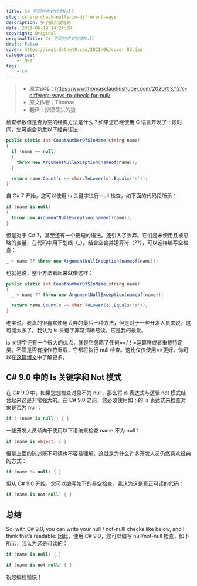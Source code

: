 ```yaml
---
title: C# 不同的方式检查Null
slug: csharp-check-nulls-in-different-ways
description: 多了解点没错的
date: 2021-06-19 14:24:28
copyright: Original
originalTitle: C# 不同的方式检查Null
draft: False
cover: https://img1.dotnet9.com/2021/06/cover_03.jpg
categories: 
    - .NET
tags: 
    - C#
---
```


> - 原文链接：https://www.thomasclaudiushuber.com/2020/03/12/c-different-ways-to-check-for-null/
> - 原文作者：Thomas
> - 翻译：沙漠尽头的狼

检查参数值是否为空的经典方法是什么？如果您已经使用 C 语言开发了一段时间，您可能会熟悉以下经典语法：

```C#
public static int CountNumberOfSInName(string name)
{
  if (name == null)
  {
    throw new ArgumentNullException(nameof(name));
  }

  return name.Count(c => char.ToLower(c).Equals('s'));
}
```

自 C# 7 开始，您可以使用 is 关键字进行 null 检查，如下面的代码段所示：

```C#
if (name is null)
{
  throw new ArgumentNullException(nameof(name));
}
```

但是对于 C# 7，甚至还有一个更短的语法。还引入了丢弃。它们是未使用且被忽略的变量，在代码中用下划线（\_）。结合空合并运算符（??），可以这样编写空检查：

```C#
_ = name ?? throw new ArgumentNullException(nameof(name));
```

也就是说，整个方法看起来就像这样：

```C#
public static int CountNumberOfSInName(string name)
{
  _ = name ?? throw new ArgumentNullException(nameof(name));

  return name.Count(c => char.ToLower(c).Equals('s'));
}
```

老实说，我真的很喜欢使用丢弃的最后一种方法，但是对于一些开发人员来说，这可能太多了。我认为 is 关键字非常清晰易读。它是我的最爱。

is 关键字还有一个很大的优点，就是它忽略了任何==/！=运算符或者重载特定类。不管是否有操作符重载，它都将执行 null 检查。这比仅仅使用==更好。你可以在[这篇博文](https://www.thomasclaudiushuber.com/2020/03/19/c-why-you-should-prefer-the-is-keyword-over-the-operator/)中了解更多。

## C# 9.0 中的 Is 关键字和 Not 模式

在 C# 9.0 中，如果您想检查对象不为 null，那么将 is 表达式与逻辑 not 模式结合起来这是非常强大的。在 C# 9.0 之前，您必须使用如下的 is 表达式来检查对象是否为 null：

```C#
if (!(name is null)) { }
```

一些开发人员倾向于使用以下语法来检查 name 不为 null：

```C#
if (name is object) { }
```

但是上面的陈述既不可读也不容易理解。这就是为什么许多开发人员仍然喜欢经典的方式：

```C#
if (name != null) { }
```

但从 C# 9.0 开始，您可以编写如下的非空检查，我认为这是真正可读的代码：

```C#
if (name is not null) { }
```

## 总结

So, with C# 9.0, you can write your null / not-nulll checks like below, and I think that’s readable:
因此，使用 C# 9.0，您可以编写 null/not-null 检查，如下所示，我认为这是可读的：

```C#
if (name is null) { }

if (name is not null) { }
```

祝您编程愉快！
